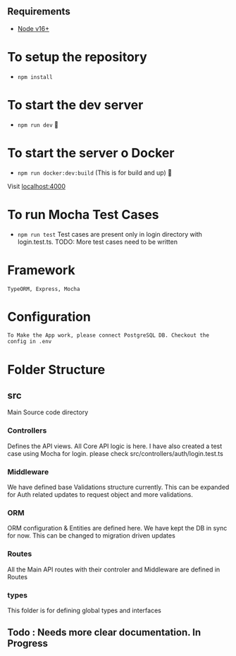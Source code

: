 
## Requirements
- [Node v16+](https://nodejs.org/)

# To setup the repository
- `npm install`

# To start the dev server
- `npm run dev`  🚀

# To start the server o Docker
- `npm run docker:dev:build`  (This is for build and up) 🚀


Visit [localhost:4000](http://localhost:4000/)

# To run Mocha Test Cases
- `npm run test`
  Test cases are present only in login directory with login.test.ts.
  TODO: More test cases need to be written

# Framework
    TypeORM, Express, Mocha

# Configuration
    To Make the App work, please connect PostgreSQL DB. Checkout the config in .env

# Folder Structure
## src
Main Source code directory

  ### Controllers
  Defines the API views. All Core API logic is here. I have also created a test case using Mocha for login. please check src/controllers/auth/login.test.ts

  ### Middleware
  We have defined base Validations structure currently. This can be expanded for Auth related updates to request object and more validations.

  ### ORM
  ORM configuration & Entities are defined here. We have kept the DB in sync for now. This can be changed to migration driven updates

  ### Routes
  All the Main API routes with their controler and Middleware are defined in Routes

  ### types
  This folder is for defining global types and interfaces

## Todo : Needs more clear documentation. In Progress